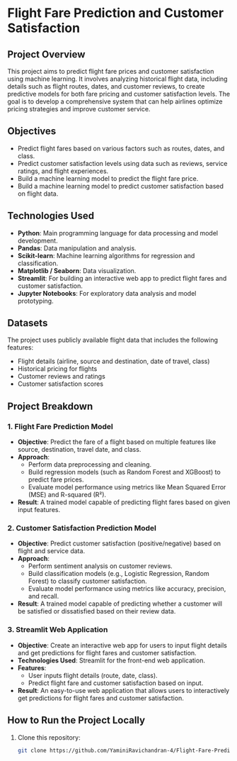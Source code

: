 # Flight Fare Prediction and Customer Satisfaction

## Project Overview
This project aims to predict flight fare prices and customer satisfaction using machine learning. It involves analyzing historical flight data, including details such as flight routes, dates, and customer reviews, to create predictive models for both fare pricing and customer satisfaction levels. The goal is to develop a comprehensive system that can help airlines optimize pricing strategies and improve customer service.

## Objectives
- Predict flight fares based on various factors such as routes, dates, and class.
- Predict customer satisfaction levels using data such as reviews, service ratings, and flight experiences.
- Build a machine learning model to predict the flight fare price.
- Build a machine learning model to predict customer satisfaction based on flight data.

## Technologies Used
- **Python**: Main programming language for data processing and model development.
- **Pandas**: Data manipulation and analysis.
- **Scikit-learn**: Machine learning algorithms for regression and classification.
- **Matplotlib / Seaborn**: Data visualization.
- **Streamlit**: For building an interactive web app to predict flight fares and customer satisfaction.
- **Jupyter Notebooks**: For exploratory data analysis and model prototyping.

## Datasets
The project uses publicly available flight data that includes the following features:
- Flight details (airline, source and destination, date of travel, class)
- Historical pricing for flights
- Customer reviews and ratings
- Customer satisfaction scores

## Project Breakdown

### 1. **Flight Fare Prediction Model**
   - **Objective**: Predict the fare of a flight based on multiple features like source, destination, travel date, and class.
   - **Approach**: 
     - Perform data preprocessing and cleaning.
     - Build regression models (such as Random Forest and XGBoost) to predict fare prices.
     - Evaluate model performance using metrics like Mean Squared Error (MSE) and R-squared (R²).
   - **Result**: A trained model capable of predicting flight fares based on given input features.

### 2. **Customer Satisfaction Prediction Model**
   - **Objective**: Predict customer satisfaction (positive/negative) based on flight and service data.
   - **Approach**: 
     - Perform sentiment analysis on customer reviews.
     - Build classification models (e.g., Logistic Regression, Random Forest) to classify customer satisfaction.
     - Evaluate model performance using metrics like accuracy, precision, and recall.
   - **Result**: A trained model capable of predicting whether a customer will be satisfied or dissatisfied based on their review data.

### 3. **Streamlit Web Application**
   - **Objective**: Create an interactive web app for users to input flight details and get predictions for flight fares and customer satisfaction.
   - **Technologies Used**: Streamlit for the front-end web application.
   - **Features**:
     - User inputs flight details (route, date, class).
     - Predict flight fare and customer satisfaction based on input.
   - **Result**: An easy-to-use web application that allows users to interactively get predictions for flight fares and customer satisfaction.

## How to Run the Project Locally

1. Clone this repository:
   ```bash
   git clone https://github.com/YaminiRavichandran-4/Flight-Fare-Prediction-and-Customer-Satisfaction.git

